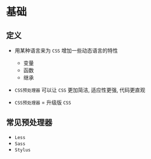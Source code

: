 # 基础



## 定义

- 用某种语言来为 `CSS` 增加一些动态语言的特性
    - 变量
    - 函数
    - 继承

- `CSS预处理器` 可以让 `CSS` 更加简洁, 适应性更强, 代码更直观

- `CSS预处理器` = 升级版 `CSS`



## 常见预处理器

- `Less`
- `Sass`
- `Stylus`

